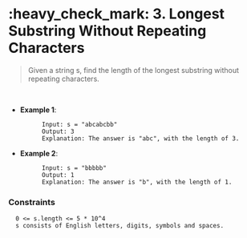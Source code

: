 <h1>:heavy_check_mark: 3. Longest Substring Without Repeating Characters</h1>
<blockquote>Given a string s, find the length of the longest substring without repeating characters.</blockquote><br>

* **Example 1**:<br>

            Input: s = "abcabcbb"
            Output: 3
            Explanation: The answer is "abc", with the length of 3.
      
* **Example 2**:<br>

            Input: s = "bbbbb"
            Output: 1
            Explanation: The answer is "b", with the length of 1.


### **Constraints**

      0 <= s.length <= 5 * 10^4
      s consists of English letters, digits, symbols and spaces.